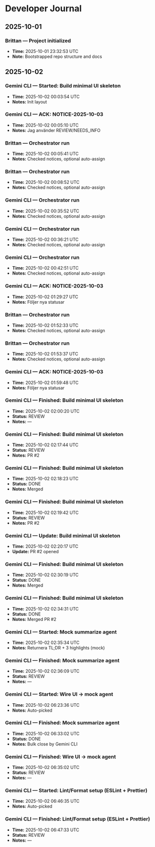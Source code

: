 # Developer Journal

## 2025-10-01
### Brittan — Project initialized
- **Time:** 2025-10-01 23:32:53 UTC
- **Note:** Bootstrapped repo structure and docs

## 2025-10-02

### Gemini CLI — Started: Build minimal UI skeleton
- **Time:** 2025-10-02 00:03:54 UTC
- **Notes:** Init layout

### Gemini CLI — ACK: NOTICE-2025-10-03
- **Time:** 2025-10-02 00:05:10 UTC
- **Notes:** Jag använder REVIEW/NEEDS_INFO

### Brittan — Orchestrator run
- **Time:** 2025-10-02 00:05:41 UTC
- **Notes:** Checked notices, optional auto-assign

### Brittan — Orchestrator run
- **Time:** 2025-10-02 00:08:52 UTC
- **Notes:** Checked notices, optional auto-assign

### Gemini CLI — Orchestrator run
- **Time:** 2025-10-02 00:35:52 UTC
- **Notes:** Checked notices, optional auto-assign

### Gemini CLI — Orchestrator run
- **Time:** 2025-10-02 00:36:21 UTC
- **Notes:** Checked notices, optional auto-assign

### Gemini CLI — Orchestrator run
- **Time:** 2025-10-02 00:42:51 UTC
- **Notes:** Checked notices, optional auto-assign

### Gemini CLI — ACK: NOTICE-2025-10-03
- **Time:** 2025-10-02 01:29:27 UTC
- **Notes:** Följer nya statusar

### Brittan — Orchestrator run
- **Time:** 2025-10-02 01:52:33 UTC
- **Notes:** Checked notices, optional auto-assign

### Brittan — Orchestrator run
- **Time:** 2025-10-02 01:53:37 UTC
- **Notes:** Checked notices, optional auto-assign

### Gemini CLI — ACK: NOTICE-2025-10-03
- **Time:** 2025-10-02 01:59:48 UTC
- **Notes:** Följer nya statusar

### Gemini CLI — Finished: Build minimal UI skeleton
- **Time:** 2025-10-02 02:00:20 UTC
- **Status:** REVIEW
- **Notes:** —

### Gemini CLI — Finished: Build minimal UI skeleton
- **Time:** 2025-10-02 02:17:44 UTC
- **Status:** REVIEW
- **Notes:** PR #2

### Gemini CLI — Finished: Build minimal UI skeleton
- **Time:** 2025-10-02 02:18:23 UTC
- **Status:** DONE
- **Notes:** Merged

### Gemini CLI — Finished: Build minimal UI skeleton
- **Time:** 2025-10-02 02:19:42 UTC
- **Status:** REVIEW
- **Notes:** PR #2

### Gemini CLI — Update: Build minimal UI skeleton
- **Time:** 2025-10-02 02:20:17 UTC
- **Update:** PR #2 opened

### Gemini CLI — Finished: Build minimal UI skeleton
- **Time:** 2025-10-02 02:30:19 UTC
- **Status:** DONE
- **Notes:** Merged

### Gemini CLI — Finished: Build minimal UI skeleton
- **Time:** 2025-10-02 02:34:31 UTC
- **Status:** DONE
- **Notes:** Merged PR #2

### Gemini CLI — Started: Mock summarize agent
- **Time:** 2025-10-02 02:35:34 UTC
- **Notes:** Returnera TL;DR + 3 highlights (mock)

### Gemini CLI — Finished: Mock summarize agent
- **Time:** 2025-10-02 02:36:09 UTC
- **Status:** REVIEW
- **Notes:** —

### Gemini CLI — Started: Wire UI → mock agent
- **Time:** 2025-10-02 06:23:36 UTC
- **Notes:** Auto-picked

### Gemini CLI — Finished: Mock summarize agent
- **Time:** 2025-10-02 06:33:02 UTC
- **Status:** DONE
- **Notes:** Bulk close by Gemini CLI

### Gemini CLI — Finished: Wire UI → mock agent
- **Time:** 2025-10-02 06:35:02 UTC
- **Status:** REVIEW
- **Notes:** —

### Gemini CLI — Started: Lint/Format setup (ESLint + Prettier)
- **Time:** 2025-10-02 06:46:35 UTC
- **Notes:** Auto-picked

### Gemini CLI — Finished: Lint/Format setup (ESLint + Prettier)
- **Time:** 2025-10-02 06:47:33 UTC
- **Status:** REVIEW
- **Notes:** —

